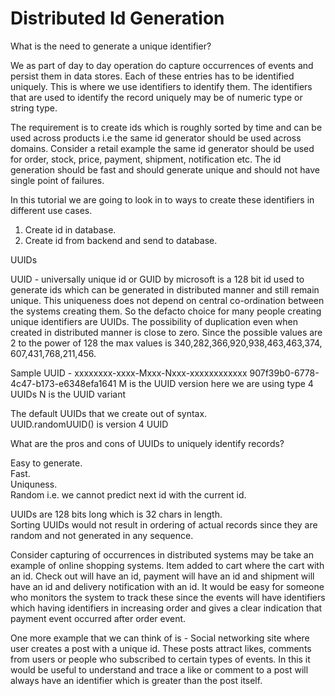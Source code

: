 # Distributed Id Generation

What is the need to generate a unique identifier?  

We as part of day to day operation do capture occurrences of events and persist them in data stores. Each of these entries has to be identified uniquely. This is where we use identifiers to identify them. The identifiers that are used to identify the record uniquely may be of numeric type or string type. 

The requirement is to create ids which is roughly sorted by time and can be used across products i.e the same id generator should be used across domains.  Consider a retail example the same id generator should be used for order, stock, price, payment, shipment, notification etc. The id generation should be fast and should generate unique and should not have single point of failures.

In this tutorial we are going to look in to ways to create these identifiers in different use cases.

1. Create id in database.  
2. Create id from backend and send to database.  

UUIDs

UUID - universally unique id or GUID by microsoft is a 128 bit id used to generate ids which can be generated in distributed manner and still remain unique. This uniqueness does not depend on central co-ordination between the systems creating them. So the defacto choice for many people creating unique identifiers are UUIDs. The possibility of duplication even when created in distributed manner is close to zero. Since the possible values are 2 to the power of 128 the max values is 340,​282,​366,​920,​938,​463,​463,​374,​607,​431,​768,​211,​456.  

Sample UUID - xxxxxxxx-xxxx-Mxxx-Nxxx-xxxxxxxxxxxx
              907f39b0-6778-4c47-b173-e6348efa1641
              M is the UUID version here we are using type 4 UUIDs
              N is the UUID variant
              
The default UUIDs that we create out of syntax.   
    UUID.randomUUID() is version 4 UUID
    
What are the pros and cons of UUIDs to uniquely identify records?

Easy to generate.  
Fast.   
Uniquness.  
Random i.e. we cannot predict next id with the current id.  

UUIDs are 128 bits long which is 32 chars in length.  
Sorting UUIDs would not result in ordering of actual records since they are random and not generated in any sequence.  

Consider capturing of occurrences in distributed systems may be take an example of online shopping systems. Item added to cart where the cart with an id. Check out will have an id, payment will have an id and shipment will have an id and delivery notification with an id. It would be easy for someone who monitors the system to track these since the events will have identifiers which having identifiers in increasing order and gives a clear indication that payment event occurred after order event.  

One more example that we can think of is - Social networking site where user creates a post with a unique id. These posts attract likes, comments from users or people who subscribed to certain types of events. In this it would be useful to understand and trace a like or comment to a post will always have an identifier which is greater than the post itself.  